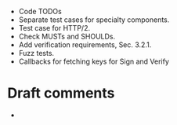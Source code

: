 * Code TODOs
* Separate test cases for specialty components.
* Test case for HTTP/2.
* Check MUSTs and SHOULDs.
* Add verification requirements, Sec. 3.2.1.
* Fuzz tests.
* Callbacks for fetching keys for Sign and Verify

# Draft comments
*